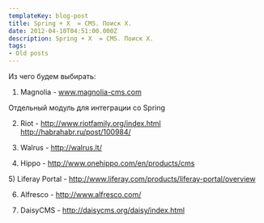 ```yaml
---
templateKey: blog-post
title: Spring + X  = CMS. Поиск X.
date: 2012-04-10T04:51:00.000Z
description: Spring + X  = CMS. Поиск X.
tags:
- Old posts
---
```


Из чего будем выбирать:  
  
1) Magnolia - www.magnolia-cms.com  
  
Отдельный модуль для интеграции со Spring  
  
2) Riot - http://www.riotfamily.org/index.html  
http://habrahabr.ru/post/100984/  
  
3) Walrus - http://walrus.lt/  
  
4) Hippo - http://www.onehippo.com/en/products/cms  
  
5) Liferay Portal - http://www.liferay.com/products/liferay-portal/overview  
  
6) Alfresco - http://www.alfresco.com/  
  
7) DaisyCMS - http://daisycms.org/daisy/index.html
